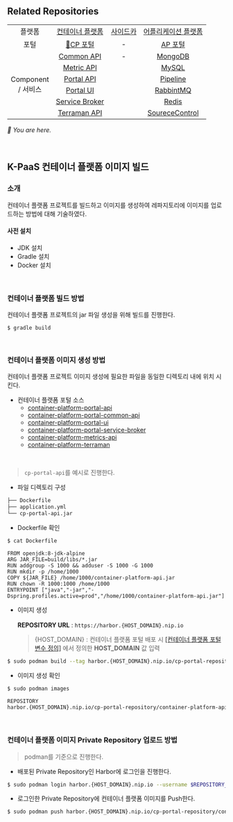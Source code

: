 ## Related Repositories

<table>
  <tr>
    <td colspan=2 align=center>플랫폼</td>
    <td colspan=2 align=center><a href="https://github.com/K-PaaS/cp-deployment">컨테이너 플랫폼</a></td>
    <td colspan=2 align=center><a href="https://github.com/K-PaaS/sidecar-deployment">사이드카</a></td>
    <td colspan=2 align=center><a href="https://github.com/K-PaaS/ap-deployment">어플리케이션 플랫폼</a></td>
  </tr>
  <tr>
    <td colspan=2 align=center>포털</td>
    <td colspan=2 align=center><a href="https://github.com/K-PaaS/cp-portal-release">🚩CP 포털</a></td>
    <td colspan=2 align=center>-</td>
    <td colspan=2 align=center><a href="https://github.com/K-PaaS/portal-deployment">AP 포털</a></td>
  </tr>
  <tr align=center>
    <td colspan=2 rowspan=9>Component<br>/ 서비스</td>
    <td colspan=2><a href="https://github.com/K-PaaS/cp-portal-common-api">Common API</a></td>
    <td colspan=2>-</td>
    <td colspan=2><a href="https://github.com/K-PaaS/ap-mongodb-shard-release">MongoDB</a></td>
  </tr>
  <tr align=center>
    <td colspan=2><a href="https://github.com/K-PaaS/cp-metrics-api">Metric API</a></td>
    <td colspan=2>  </td>
    <td colspan=2><a href="https://github.com/K-PaaS/ap-mysql-release">MySQL</a></td>
  </tr>
  <tr align=center>
    <td colspan=2><a href="https://github.com/K-PaaS/cp-portal-api">Portal API</a></td>
    <td colspan=2>  </td>
    <td colspan=2><a href="https://github.com/K-PaaS/ap-pipeline-release">Pipeline</a></td>
  </tr>
  <tr align=center>
    <td colspan=2><a href="https://github.com/K-PaaS/cp-portal-ui">Portal UI</a></td>
    <td colspan=2>  </td>
    <td colspan=2><a href="https://github.com/K-PaaS/ap-rabbitmq-release">RabbintMQ</a></td>
  </tr>
  <tr align=center>
    <td colspan=2><a href="https://github.com/K-PaaS/cp-portal-service-broker">Service Broker</a></td>
    <td colspan=2>  </td>
    <td colspan=2><a href="https://github.com/K-PaaS/ap-on-demand-redis-release">Redis</a></td>
  </tr>
  <tr align=center>
    <td colspan=2><a href="https://github.com/K-PaaS/cp-metrics-api">Terraman API</a></td>
    <td colspan=2>  </td>
    <td colspan=2><a href="https://github.com/K-PaaS/ap-source-control-release">SoureceControl</a></td>
  </tr>
</table>

<i>🚩 You are here.</i>

<br>

## K-PaaS 컨테이너 플랫폼 이미지 빌드
### 소개
컨테이너 플랫폼 프로젝트를 빌드하고 이미지를 생성하여 레파지토리에 이미지를 업로드하는 방법에 대해 기술하였다.
#### 사전 설치
- JDK 설치
- Gradle 설치
- Docker 설치

<br>

### 컨테이너 플랫폼 빌드 방법
컨테이너 플랫폼 프로젝트의 jar 파일 생성을 위해 빌드를 진행한다.
```
$ gradle build
```
<br>

### 컨테이너 플랫폼 이미지 생성 방법
컨테이너 플랫폼 프로젝트 이미지 생성에 필요한 파일을 동일한 디렉토리 내에 위치 시킨다.
+ 컨테이너 플랫폼 포털 소스
  - [container-platform-portal-api](https://github.com/K-PaaS/cp-portal-api)
  - [container-platform-portal-common-api](https://github.com/K-PaaS/cp-portal-common-api)
  - [container-platform-portal-ui](https://github.com/K-PaaS/cp-portal-ui)
  - [container-platform-portal-service-broker](https://github.com/K-PaaS/cp-portal-service-broker)
  - [container-platform-metrics-api](https://github.com/K-PaaS/cp-metrics-api)
  - [container-platform-terraman](https://github.com/K-PaaS/cp-terraman)

<br>

> `cp-portal-api`를 예시로 진행한다.

- 파일 디렉토리 구성
```bash
├── Dockerfile
├── application.yml
└── cp-portal-api.jar
```
- Dockerfile 확인
```bash
$ cat Dockerfile
```
```
FROM openjdk:8-jdk-alpine
ARG JAR_FILE=build/libs/*.jar
RUN addgroup -S 1000 && adduser -S 1000 -G 1000
RUN mkdir -p /home/1000
COPY ${JAR_FILE} /home/1000/container-platform-api.jar
RUN chown -R 1000:1000 /home/1000
ENTRYPOINT ["java","-jar","-Dspring.profiles.active=prod","/home/1000/container-platform-api.jar"]
```
- 이미지 생성<br><br>
  **REPOSITORY URL** : `https://harbor.{HOST_DOMAIN}.nip.io`
  > {HOST_DOMAIN} : 컨테이너 플랫폼 포털 배포 시 [[컨테이너 플랫폼 포털 변수 정의]](https://github.com/K-PaaS/container-platform/blob/master/install-guide/container-platform-portal/cp-portal-deployment-standalone-guide.md#312-컨테이너-플랫폼-포털-변수-정의) 에서 정의한 **HOST_DOMAIN** 값 입력

```bash
$ sudo podman build --tag harbor.{HOST_DOMAIN}.nip.io/cp-portal-repository/container-platform-api:latest .
```
- 이미지 생성 확인
```bash
$ sudo podman images

REPOSITORY                                                                 TAG      IMAGE ID         CREATED             SIZE
harbor.{HOST_DOMAIN}.nip.io/cp-portal-repository/container-platform-api    latest   45918a869bfd     38 seconds ago      140MB
```

<br>

### 컨테이너 플랫폼 이미지 Private Repository 업로드 방법
> podman를 기준으로 진행한다.

- 배포된 Private Repository인 Harbor에 로그인을 진행한다.
```bash
$ sudo podman login harbor.{HOST_DOMAIN}.nip.io --username $REPOSITORY_USERNAME --password $REPOSITORY_PASSWORD
```

- 로그인한 Private Repository에 컨테이너 플랫폼 이미지를 Push한다.
```bash
$ sudo podman push harbor.{HOST_DOMAIN}.nip.io/cp-portal-repository/container-platform-api:latest
```